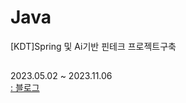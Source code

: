 # Java

[KDT]Spring 및 Ai기반 핀테크 프로젝트구축

##
2023.05.02 ~ 2023.11.06
<br>
[: 블로그]( https://dev-9rm.tistory.com/category/%EC%9E%90%EB%B0%94 )
